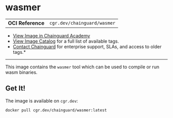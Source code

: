 <!--monopod:start-->
# wasmer
| | |
| - | - |
| **OCI Reference** | `cgr.dev/chainguard/wasmer` |


* [View Image in Chainguard Academy](https://edu.chainguard.dev/chainguard/chainguard-images/reference/wasmer/overview/)
* [View Image Catalog](https://console.enforce.dev/images/catalog) for a full list of available tags.
* [Contact Chainguard](https://www.chainguard.dev/chainguard-images) for enterprise support, SLAs, and access to older tags.*

---
<!--monopod:end-->

<!--overview:start-->
This image contains the `wasmer` tool which can be used to compile or run wasm binaries.
<!--overview:end-->

<!--getting:start-->
## Get It!
The image is available on `cgr.dev`:

```
docker pull cgr.dev/chainguard/wasmer:latest
```
<!--getting:end-->

<!--body:start-->
<!--body:end-->
